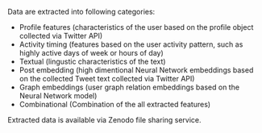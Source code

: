 Data are extracted into following categories:
 - Profile features (characteristics of the user based on the profile object collected via Twitter API)
 - Activity timing (features based on the user activity pattern, such as highly active days of week or hours of day)
 - Textual (lingustic characteristics of the text)
 - Post embedding (high dimentional Neural Network embeddings based on the collected Tweet text collected via Twitter API)
 - Graph embeddings (user graph relation embeddings based on the Neural Network model)
 - Combinational (Combination of the all extracted features)


Extracted data is available via Zenodo file sharing service.
